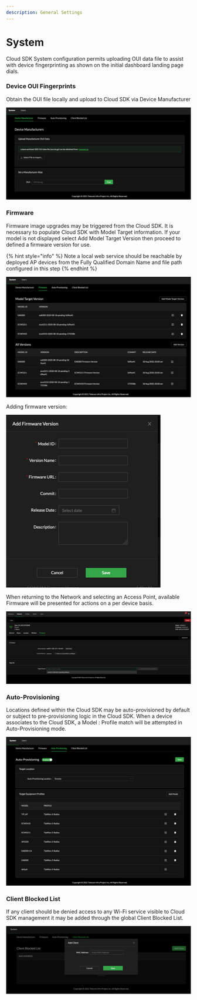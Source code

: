 ```yaml
---
description: General Settings
---
```


# System

Cloud SDK System configuration permits uploading OUI data file to assist with device fingerprinting as shown on the initial dashboard landing page dials. 

### Device OUI Fingerprints

Obtain the OUI file locally and upload to Cloud SDK via Device Manufacturer

![Device Manufacturer OUI File](../.gitbook/assets/screen-shot-2021-05-11-at-3.59.32-pm.png)

### Firmware

Firmware image upgrades may be triggered from the Cloud SDK. It is necessary to populate Cloud SDK with Model Target information. If your model is not displayed select Add Model Target Version then proceed to defined a firmware version for use. 

{% hint style="info" %}
Note a local web service should be reachable by deployed AP devices from the Fully Qualified Domain Name and file path configured in this step
{% endhint %}

![Firmware Page](../.gitbook/assets/screen-shot-2021-05-11-at-4.04.24-pm.png)

Adding firmware version:

![Specify Firmware Version and Location](../.gitbook/assets/screen-shot-2021-05-11-at-4.05.00-pm.png)

When returning to the Network and selecting an Access Point, available Firmware will be presented for actions on a per device basis.

![Device Firmware Page](../.gitbook/assets/screen-shot-2021-05-11-at-4.06.43-pm.png)

### Auto-Provisioning

Locations defined within the Cloud SDK may be auto-provisioned by default or subject to pre-provisioning logic in the Cloud SDK. When a device associates to the Cloud SDK, a Model : Profile match will be attempted in Auto-Provisioning mode. 

![Auto-Provisioning - Profiles](../.gitbook/assets/screen-shot-2021-05-11-at-4.09.35-pm.png)

### Client Blocked List

If any client should be denied access to any Wi-Fi service visible to Cloud SDK management it may be added through the global Client Blocked List. 

![Client Blocked List - MAC Address Entry](../.gitbook/assets/screen-shot-2021-05-11-at-4.11.26-pm.png)



